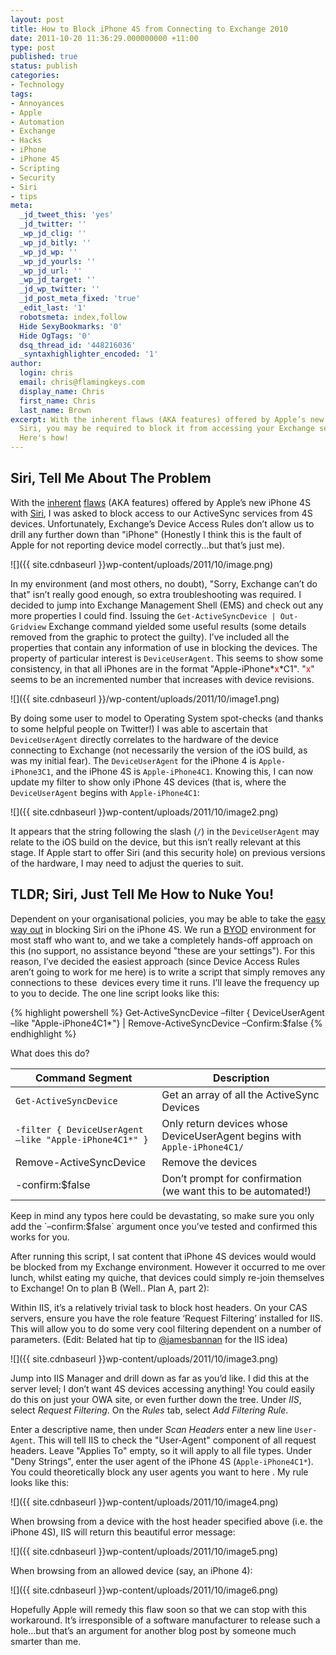 ```yaml
---
layout: post
title: How to Block iPhone 4S from Connecting to Exchange 2010
date: 2011-10-20 11:36:29.000000000 +11:00
type: post
published: true
status: publish
categories:
- Technology
tags:
- Annoyances
- Apple
- Automation
- Exchange
- Hacks
- iPhone
- iPhone 4S
- Scripting
- Security
- Siri
- tips
meta:
  _jd_tweet_this: 'yes'
  _jd_twitter: ''
  _wp_jd_clig: ''
  _wp_jd_bitly: ''
  _wp_jd_wp: ''
  _wp_jd_yourls: ''
  _wp_jd_url: ''
  _wp_jd_target: ''
  _jd_wp_twitter: ''
  _jd_post_meta_fixed: 'true'
  _edit_last: '1'
  robotsmeta: index,follow
  Hide SexyBookmarks: '0'
  Hide OgTags: '0'
  dsq_thread_id: '448216036'
  _syntaxhighlighter_encoded: '1'
author:
  login: chris
  email: chris@flamingkeys.com
  display_name: Chris
  first_name: Chris
  last_name: Brown
excerpt: With the inherent flaws (AKA features) offered by Apple’s new iPhone 4S with
  Siri, you may be required to block it from accessing your Exchange server via ActiveSync..
  Here's how!
---
```


## Siri, Tell Me About The Problem

With the [inherent](http://www.theage.com.au/it-pro/security-it/iphone-4s-security-hole-uncovered-20111019-1m6xt.html) [flaws](http://nakedsecurity.sophos.com/2011/10/19/siri-iphone-4s-unlocked/) (AKA features) offered by Apple’s new iPhone 4S with [Siri](http://www.apple.com/iphone/features/siri.html), I was asked to block access to our ActiveSync services from 4S devices. Unfortunately, Exchange’s Device Access Rules don’t allow us to drill any further down than "iPhone" (Honestly I think this is the fault of Apple for not reporting device model correctly...but that’s just me).

![]({{ site.cdnbaseurl }}wp-content/uploads/2011/10/image.png)

In my environment (and most others, no doubt), "Sorry, Exchange can’t do that" isn’t really good enough, so extra troubleshooting was required. I decided to jump into Exchange Management Shell (EMS) and check out any more properties I could find. Issuing the `Get-ActiveSyncDevice | Out-Gridview` Exchange command yielded some useful results (some details removed from the graphic to protect the guilty). I’ve included all the properties that contain any information of use in blocking the devices. The property of particular interest is `DeviceUserAgent`. This seems to show some consistency, in that all iPhones are in the format "Apple-iPhone*<span style="color: #f00;">x</span>*C1". "<span style="color: #f00;">x</span>" seems to be an incremented number that increases with device revisions.

![]({{ site.cdnbaseurl }}/wp-content/uploads/2011/10/image1.png)


By doing some user to model to Operating System spot-checks (and thanks to some helpful people on Twitter!) I was able to ascertain that `DeviceUserAgent` directly correlates to the hardware of the device connecting to Exchange (not necessarily the version of the iOS build, as was my initial fear). The `DeviceUserAgent` for the iPhone 4 is `Apple-iPhone3C1`, and the iPhone 4S is `Apple-iPhone4C1`. Knowing this, I can now update my filter to show only iPhone 4S devices (that is, where the `DeviceUserAgent` begins with `Apple-iPhone4C1`:

![]({{ site.cdnbaseurl }}wp-content/uploads/2011/10/image2.png)

It appears that the string following the slash (`/`) in the `DeviceUserAgent` may relate to the iOS build on the device, but this isn’t really relevant at this stage. If Apple start to offer Siri (and this security hole) on previous versions of the hardware, I may need to adjust the queries to suit.

## TLDR; Siri, Just Tell Me How to Nuke You!

Dependent on your organisational policies, you may be able to take the [easy way out](http://support.apple.com/kb/DL1465) in blocking Siri on the iPhone 4S. We run a [BYOD](http://www.zdnet.com/debate/great-debate-bring-your-own-device/6313019) environment for most staff who want to, and we take a completely hands-off approach on this (no support, no assistance beyond "these are your settings"). For this reason, I’ve decided the easiest approach (since Device Access Rules aren’t going to work for me here) is to write a script that simply removes any connections to these  devices every time it runs. I’ll leave the frequency up to you to decide. The one line script looks like this:

{% highlight powershell %}
Get-ActiveSyncDevice –filter { DeviceUserAgent –like "Apple-iPhone4C1*"} | Remove-ActiveSyncDevice –Confirm:$false
{% endhighlight %}

What does this do?

| Command Segment | Description
| --- | ---
| `Get-ActiveSyncDevice` | Get an array of all the ActiveSync Devices
| `-filter { DeviceUserAgent –like "Apple-iPhone4C1*" }` | Only return devices whose DeviceUserAgent begins with `Apple-iPhone4C1/`
| Remove-ActiveSyncDevice | Remove the devices
| -confirm:$false | Don’t prompt for confirmation (we want this to be automated!)

<aside class="aside-error">Keep in mind any typos here could be devastating, so make sure you only add the `–confirm:$false` argument once you’ve tested and confirmed this works for you.</aside>

After running this script, I sat content that iPhone 4S devices would would be blocked from my Exchange environment. However it occurred to me over lunch, whilst eating my quiche, that devices could simply re-join themselves to Exchange! On to plan B (Well.. Plan A, part 2):

Within IIS, it’s a relatively trivial task to block host headers. On your CAS servers, ensure you have the role feature ‘Request Filtering’ installed for IIS. This will allow you to do some very cool filtering dependent on a number of parameters. (Edit: Belated hat tip to [@jamesbannan](http://twitter.com/jamesbannan) for the IIS idea)

![]({{ site.cdnbaseurl }}wp-content/uploads/2011/10/image3.png)

Jump into IIS Manager and drill down as far as you’d like. I did this at the server level; I don’t want 4S devices accessing anything! You could easily do this on just your OWA site, or even further down the tree.
Under *IIS*, select *Request Filtering*. On the *Rules* tab, select *Add Filtering Rule*. 

Enter a descriptive name, then under *Scan Headers* enter a new line `User-Agent`. This will tell IIS to check the "User-Agent" component of all request headers. Leave "Applies To" empty, so it will apply to all file types. Under "Deny Strings", enter the user agent of the iPhone 4S (`Apple-iPhone4C1*`). You could theoretically block any user agents you want to here . My rule looks like this:

![]({{ site.cdnbaseurl }}wp-content/uploads/2011/10/image4.png)

When browsing from a device with the host header specified above (i.e. the iPhone 4S), IIS will return this beautiful error message:

![]({{ site.cdnbaseurl }}wp-content/uploads/2011/10/image5.png)

When browsing from an allowed device (say, an iPhone 4):

![]({{ site.cdnbaseurl }}wp-content/uploads/2011/10/image6.png)

Hopefully Apple will remedy this flaw soon so that we can stop with this workaround. It’s irresponsible of a software manufacturer to release such a hole...but that’s an argument for another blog post by someone much smarter than me.
